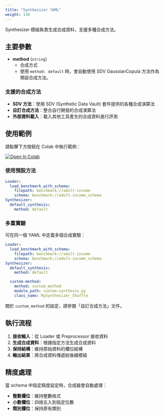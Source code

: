 ```yaml
---
title: "Synthesizer YAML"
weight: 130
---
```


Synthesizer 模組負責生成合成資料，支援多種合成方法。

## 主要參數

- **method** (`string`)
  - 合成方式
  - 使用 `method: default` 時，會自動使用 SDV GaussianCopula 方法作為預設合成方法。

### 支援的合成方法

- **SDV 方法**：使用 SDV (Synthetic Data Vault) 套件提供的各種合成演算法
- **自訂合成方法**：整合自行開發的合成演算法
- **外部資料載入**：載入其他工具產生的合成資料進行評測

## 使用範例

請點擊下方按鈕在 Colab 中執行範例：

[![Open In Colab](https://colab.research.google.com/assets/colab-badge.svg)](https://colab.research.google.com/github/nics-tw/petsard/blob/main/demo/petsard-yaml/synthesizer-yaml/synthesizer-yaml.ipynb)

### 使用預設方法

```yaml
Loader:
  load_benchmark_with_schema:
    filepath: benchmark://adult-income
    schema: benchmark://adult-income_schema
Synthesizer:
  default_synthesis:
    method: default
```

### 多重實驗

可在同一個 YAML 中定義多個合成實驗：

```yaml
Loader:
  load_benchmark_with_schema:
    filepath: benchmark://adult-income
    schema: benchmark://adult-income_schema
Synthesizer:
  default_synthesis:
    method: default

  custom-method:
    method: custom_method
    module_path: custom-synthesis.py
    class_name: MySynthesizer_Shuffle
```

關於 `custom_method` 的設定，請參閱「自訂合成方法」文件。

## 執行流程

1. **接收輸入**：從 Loader 或 Preprocessor 接收資料
2. **生成合成資料**：根據指定方法生成合成資料
3. **保持結構**：維持原始資料的欄位結構
4. **輸出結果**：將合成資料傳遞給後續模組

## 精度處理

當 schema 中指定精度設定時，合成器會自動處理：

- **整數欄位**：維持整數格式
- **小數欄位**：四捨五入到指定位數
- **類別欄位**：保持原有類別
